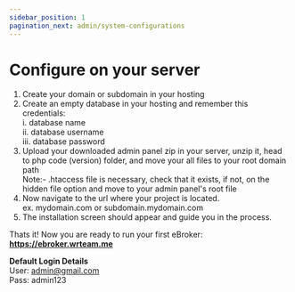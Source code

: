 ```yaml
---
sidebar_position: 1
pagination_next: admin/system-configurations
---
```


# Configure on your server

1. Create your domain or subdomain in your hosting
2. Create an empty database in your hosting and remember this credentials:  
   i. database name  
   ii. database username  
   iii. database password
3. Upload your downloaded admin panel zip in your server, unzip it, head to php code (version) folder, and move your all files to your root domain path  
   Note:- .htaccess file is necessary, check that it exists, if not, on the hidden file option and move to your admin panel's root file
4. Now navigate to the url where your project is located.  
   ex. mydomain.com or subdomain.mydomain.com
5. The installation screen should appear and guide you in the process.

Thats it! Now you are ready to run your first eBroker: **https://ebroker.wrteam.me**

**Default Login Details**  
User: admin@gmail.com  
Pass: admin123

